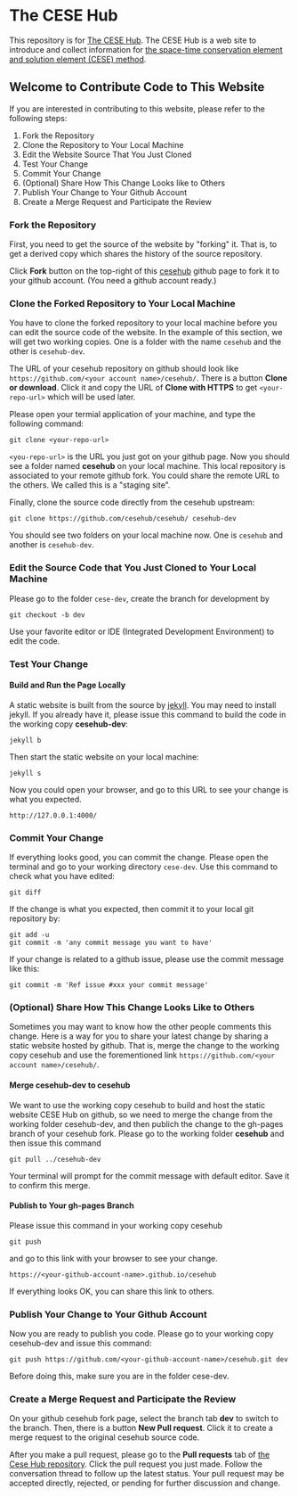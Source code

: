 # The CESE Hub
This repository is for [The CESE Hub](http://cesehub.org/). The CESE Hub is a web site to introduce and collect information for [the space-time conservation element and solution element (CESE) method](http://www.grc.nasa.gov/WWW/microbus/).

## Welcome to Contribute Code to This Website

If you are interested in contributing to this website, please refer to the following steps:

1. Fork the Repository
1. Clone the Repository to Your Local Machine
1. Edit the Website Source That You Just Cloned
1. Test Your Change
1. Commit Your Change
1. (Optional) Share How This Change Looks like to Others
1. Publish Your Change to Your Github Account
1. Create a Merge Request and Participate the Review

### Fork the Repository

First, you need to get the source of the website by "forking" it. That is, to get a derived copy which shares the history of the source repository.

Click **Fork** button on the top-right of this [cesehub](https://github.com/cesehub/cesehub/) github page to fork it to your github account. (You need a github account ready.)

### Clone the Forked Repository to Your Local Machine

You have to clone the forked repository to your local machine before you can edit the source code of the website. In the example of this section, we will get two working copies. One is a folder with the name `cesehub` and the other is `cesehub-dev`.

The URL of your cesehub repository on github should look like `https://github.com/<your account name>/cesehub/`. There is a button **Clone or download**. Click it and copy the URL of **Clone with HTTPS** to get `<your-repo-url>` which will be used later.

Please open your termial application of your machine, and type the following command:

```
git clone <your-repo-url>
```

`<you-repo-url>` is the URL you just got on your github page. Now you should see a folder named **cesehub** on your local machine. This local repository is associated to your remote github fork. You could share the remote URL to the others. We called this is a "staging site".

Finally, clone the source code directly from the cesehub upstream:

```
git clone https://github.com/cesehub/cesehub/ cesehub-dev
```

You should see two folders on your local machine now. One is `cesehub` and another is `cesehub-dev`.

### Edit the Source Code that You Just Cloned to Your Local Machine

Please go to the folder `cese-dev`, create the branch for development by

```
git checkout -b dev
```

Use your favorite editor or IDE (Integrated Development Environment) to edit the code.

### Test Your Change

#### Build and Run the Page Locally

A static website is built from the source by [jekyll](https://jekyllrb.com/). You may need to install jekyll. If you already have it, please issue this command to build the code in the working copy **cesehub-dev**:

```
jekyll b
```

Then start the static website on your local machine:

```
jekyll s
```

Now you could open your browser, and go to this URL to see your change is what you expected.

```
http://127.0.0.1:4000/
```

### Commit Your Change

If everything looks good, you can commit the change. Please open the terminal and go to your working directory `cese-dev`. Use this command to check what you have edited:

```
git diff
```

If the change is what you expected, then commit it to your local git repository by:

```
git add -u
git commit -m 'any commit message you want to have'
```

If your change is related to a github issue, please use the commit message like this:

```
git commit -m 'Ref issue #xxx your commit message'
```

### (Optional) Share How This Change Looks Like to Others

Sometimes you may want to know how the other people comments this change. Here is a way for you to share your latest change by sharing a static website hosted by github. That is, merge the change to the working copy cesehub and use the forementioned link `https://github.com/<your account name>/cesehub/`.

#### Merge cesehub-dev to cesehub

We want to use the working copy cesehub to build and host the static website CESE Hub on github, so we need to merge the change from the working folder cesehub-dev, and then publich the change to the gh-pages branch of your cesehub fork.
Please go to the working folder **cesehub** and then issue this command

```
git pull ../cesehub-dev
```

Your terminal will prompt for the commit message with default editor. Save it to confirm this merge.

#### Publish to Your gh-pages Branch

Please issue this command in your working copy cesehub

```
git push
```

and go to this link with your browser to see your change.

```
https://<your-github-account-name>.github.io/cesehub
```

If everything looks OK, you can share this link to others.

### Publish Your Change to Your Github Account

Now you are ready to publish you code. Please go to your working copy cesehub-dev and issue this command:

```
git push https://github.com/<your-github-account-name>/cesehub.git dev
```

Before doing this, make sure you are in the folder cese-dev.

### Create a Merge Request and Participate the Review

On your github cesehub fork page, select the branch tab **dev** to switch to the branch. Then, there is a button **New Pull request**. Click it to create a merge request to the original cesehub source code.

After you make a pull request, please go to the **Pull requests** tab of [the Cese Hub repository](https://github.com/cesehub/cesehub/). Click the pull request you just made. Follow the conversation thread to follow up the latest status. Your pull request may be accepted directly, rejected, or pending for further discussion and change.
